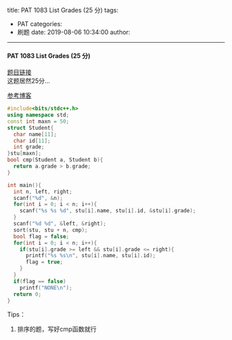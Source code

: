 title: PAT 1083 List Grades (25 分)
tags:
  - PAT
categories:
  - 刷题
date: 2019-08-06 10:34:00
author:
---
#### PAT 1083 List Grades (25 分)
[题目链接](https://pintia.cn/problem-sets/994805342720868352/problems/994805383929905152)  
这题居然25分...
  
[参考博客](https://blog.csdn.net/weixin_35093872/article/details/86563215)
```c++
#include<bits/stdc++.h>
using namespace std;
const int maxn = 50;
struct Student{
  char name[11];
  char id[11];
  int grade;
}stu[maxn];
bool cmp(Student a, Student b){
  return a.grade > b.grade;
}

int main(){
  int n, left, right;
  scanf("%d", &n);
  for(int i = 0; i < n; i++){
    scanf("%s %s %d", stu[i].name, stu[i].id, &stu[i].grade);
  }
  scanf("%d %d", &left, &right);
  sort(stu, stu + n, cmp);
  bool flag = false;
  for(int i = 0; i < n; i++){
    if(stu[i].grade >= left && stu[i].grade <= right){
      printf("%s %s\n", stu[i].name, stu[i].id);
      flag = true;
    }
  }
  if(flag == false)
    printf("NONE\n");
  return 0;
}


```
Tips：
1. 排序的题，写好cmp函数就行